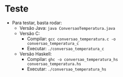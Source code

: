 # Teste

* Para testar, basta rodar:
    * Versão Java: `java ConversaoTemperatura.java`
    * Versão C: 
        * Compilar: `gcc conversao_temperatura.c -o conversao_temperatura_c`
        * Executar: `./conversao_temperatura_c`
    * Versão Haskell:
        * Compilar: `ghc -o conversao_temperatura_hs conversao_temperatura.hs`
        * Executar: `./conversao_temperatura_hs`